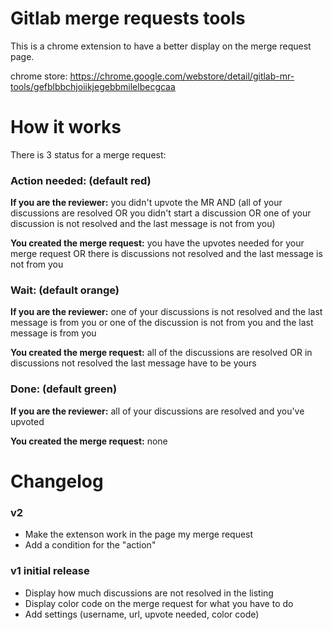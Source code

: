 # Gitlab merge requests tools

This is a chrome extension to have a better display on the merge request page.

chrome store: https://chrome.google.com/webstore/detail/gitlab-mr-tools/gefblbbchjoiikjegebbmilelbecgcaa

# How it works

There is 3 status for a merge request:
### Action needed: (default red)
**If you are the reviewer:** you didn't upvote the MR AND (all of your discussions are resolved OR you didn't start a discussion OR one of your discussion is not resolved and the last message is not from you)

**You created the merge request:** you have the upvotes needed for your merge request OR there is discussions not resolved and the last message is not from you

### Wait: (default orange)
**If you are the reviewer:** one of your discussions is not resolved and the last message is from you or one of the discussion is not from you and the last message is from you

**You created the merge request:** all of the discussions are resolved OR in discussions not resolved the last message have to be yours

### Done: (default green)
**If you are the reviewer:** all of your discussions are resolved and you've upvoted

**You created the merge request:** none

# Changelog

### v2 

* Make the extenson work in the page my merge request
* Add a condition for the "action"

### v1 initial release 

* Display how much discussions are not resolved in the listing
* Display color code on the merge request for what you have to do
* Add settings (username, url, upvote needed, color code)
